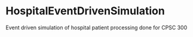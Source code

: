 # HospitalEventDrivenSimulation
Event driven simulation of hospital patient processing done for CPSC 300
